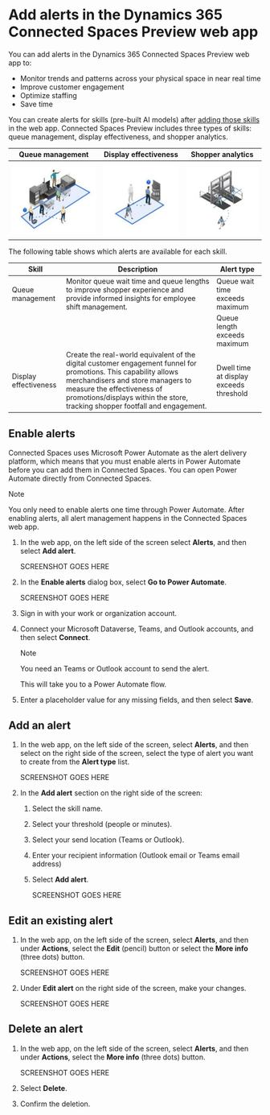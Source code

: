 # Add alerts in the Dynamics 365 Connected Spaces Preview web app

You can add alerts in the Dynamics 365 Connected Spaces Preview web app to:

- Monitor trends and patterns across your physical space in near real time
- Improve customer engagement
- Optimize staffing
- Save time

You can create alerts for skills (pre-built AI models) after [adding those skills](cameras-add-skills.md) in the web app. Connected Spaces Preview includes three types of skills: queue management, display effectiveness, and shopper analytics.

|Queue management|Display effectiveness|Shopper analytics|
|-------------------------|-------------------------|-------------------------|
|![Illustration of queue management skill.](media/queue-management-skill.JPG "Illustration of queue management skill")|![Illustration of display effectiveness skill.](media/display-effectiveness-skill.JPG "Illustration of display effectiveness skill")|![Illustration of shopper analytics skill.](media/shopper-analytics-skill.JPG "Illustration of shopper analytics skill")|

The following table shows which alerts are available for each skill.

|Skill|Description|Alert type|
|-----------------------|---------------------------------------------|----------------------------------|
|Queue management|Monitor queue wait time and queue lengths to improve shopper experience and provide informed insights for employee shift management.|Queue wait time exceeds maximum|
|||Queue length exceeds maximum|
|Display effectiveness|Create the real-world equivalent of the digital customer engagement funnel for promotions. This capability allows merchandisers and store managers to measure the effectiveness of promotions/displays within the store, tracking shopper footfall and engagement.|Dwell time at display exceeds threshold|

## Enable alerts

Connected Spaces uses Microsoft Power Automate as the alert delivery platform, which means that you must enable alerts in  Power Automate before you can add them in Connected Spaces. You can open Power Automate directly from Connected Spaces.

> [!NOTE]
> You only need to enable alerts one time through Power Automate. After enabling alerts, all alert management happens in the Connected Spaces web app. 

1. In the web app, on the left side of the screen select **Alerts**, and then select **Add alert**.

    SCREENSHOT GOES HERE

2. In the **Enable alerts** dialog box, select **Go to Power Automate**. 

    SCREENSHOT GOES HERE
    
3. Sign in with your work or organization account.

4. Connect your Microsoft Dataverse, Teams, and Outlook accounts, and then select **Connect**.

    > [!NOTE]
    > You need an Teams or Outlook account to send the alert.

    This will take you to a Power Automate flow.
    
5. Enter a placeholder value for any missing fields, and then select **Save**.

## Add an alert

1. In the web app, on the left side of the screen, select **Alerts**, and then select on the right side of the screen, select the type of alert you want to create from the **Alert type** list.

    SCREENSHOT GOES HERE
    
2. In the **Add alert** section on the right side of the screen:

    1. Select the skill name.
    2. Select your threshold (people or minutes).
    3. Select your send location (Teams or Outlook).
    4. Enter your recipient information (Outlook email or Teams email address)
    5. Select **Add alert**.

        SCREENSHOT GOES HERE
        
## Edit an existing alert

1. In the web app, on the left side of the screen, select **Alerts**, and then under **Actions**, select the **Edit** (pencil) button or select the **More info** (three dots) button. 

    SCREENSHOT GOES HERE

2. Under **Edit alert** on the right side of the screen, make your changes.

    SCREENSHOT GOES HERE
    

## Delete an alert

1. In the web app, on the left side of the screen, select **Alerts**, and then under **Actions**, select the **More info** (three dots) button. 

    SCREENSHOT GOES HERE
    
2. Select **Delete**. 

3. Confirm the deletion.
